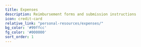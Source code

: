 ```yaml
---
title: Expenses
description: Reimbursement forms and submission instructions
icon: credit-card
relative_link: "personal-resources/expenses/"
bg_color: '#99ffcc'
fg_color: '#000000'
sort_order: 1
---
```

